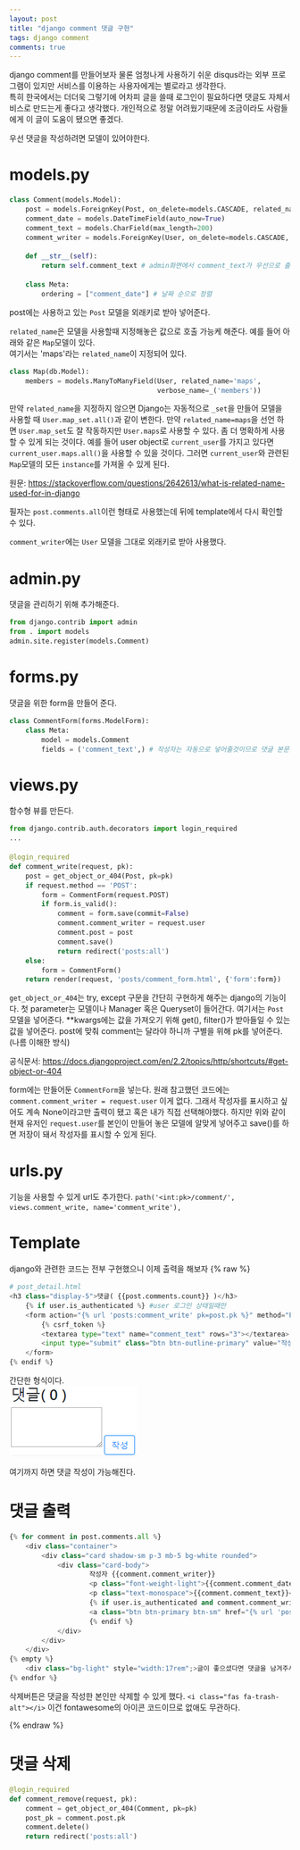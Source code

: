 ```yaml
---
layout: post
title: "django comment 댓글 구현"
tags: django comment
comments: true
---
```


django comment를 만들어보자
물론 엄청나게 사용하기 쉬운 disqus라는 외부 프로그램이 있지만 서비스를 이용하는 사용자에게는 별로라고 생각한다.  
특히 한국에서는 더더욱 그렇기에 어차피 글을 쓸때 로그인이 필요하다면 댓글도 자체서비스로 만드는게 좋다고 생각했다.
개인적으로 정말 어려웠기때문에 조금이라도 사람들에게 이 글이 도움이 됐으면 좋겠다.

우선 댓글을 작성하려면 모델이 있어야한다.

# models.py
```python
class Comment(models.Model):
    post = models.ForeignKey(Post, on_delete=models.CASCADE, related_name="comments")
    comment_date = models.DateTimeField(auto_now=True)
    comment_text = models.CharField(max_length=200)
    comment_writer = models.ForeignKey(User, on_delete=models.CASCADE, null=True)
    
    def __str__(self):
        return self.comment_text # admin화면에서 comment_text가 우선으로 출력됨

    class Meta:
        ordering = ["comment_date"] # 날짜 순으로 정렬
```

post에는 사용하고 있는 `Post` 모델을 외래키로 받아 넣어준다.

`related_name`은 모델을 사용할때 지정해놓은 값으로 호출 가능케 해준다.
예를 들어 아래와 같은 `Map`모델이 있다.  
여기서는 'maps'라는 `related_name`이 지정되어 있다.

```python
class Map(db.Model):
    members = models.ManyToManyField(User, related_name='maps',
                                     verbose_name=_('members'))
```

만약 `related_name`을 지정하지 않으면 Django는 자동적으로 `_set`을 만들어 모델을 사용할 때 `User.map_set.all()`과 같이 변한다.
만약 `related_name=maps`을 선언 하면 `User.map_set`도 잘 작동하지만 `User.maps`로 사용할 수 있다.
좀 더 명확하게 사용할 수 있게 되는 것이다.
예를 들어 user object로 `current_user`를 가지고 있다면 `current_user.maps.all()`을 사용할 수 있을 것이다.
그러면 `current_user`와 관련된 `Map`모델의 모든 `instance`를 가져올 수 있게 된다.

원문: <https://stackoverflow.com/questions/2642613/what-is-related-name-used-for-in-django>

필자는 `post.comments.all`이런 형태로 사용했는데 뒤에 template에서 다시 확인할 수 있다.

`comment_writer`에는 `User` 모델을 그대로 외래키로 받아 사용했다.

# admin.py
댓글을 관리하기 위해 추가해준다.
```python
from django.contrib import admin
from . import models
admin.site.register(models.Comment)
```

# forms.py  
댓글을 위한 form을 만들어 준다.

```python
class CommentForm(forms.ModelForm):
    class Meta:
        model = models.Comment
        fields = ('comment_text',) # 작성자는 자동으로 넣어줄것이므로 댓글 본문만 값으로 받는다.
```

# views.py
함수형 뷰를 만든다.

```python
from django.contrib.auth.decorators import login_required
...

@login_required
def comment_write(request, pk):
    post = get_object_or_404(Post, pk=pk)
    if request.method == 'POST':
        form = CommentForm(request.POST)
        if form.is_valid():
            comment = form.save(commit=False)
            comment.comment_writer = request.user
            comment.post = post
            comment.save()
            return redirect('posts:all')
    else:
        form = CommentForm()
    return render(request, 'posts/comment_form.html', {'form':form})
```
`get_object_or_404`는 try, except 구문을 간단히 구현하게 해주는 django의 기능이다.
첫 parameter는 모델이나 Manager 혹은 Queryset이 들어간다. 여기서는 `Post` 모델을 넣어준다.
**kwargs에는 값을 가져오기 위해 get(), filter()가 받아들일 수 있는 값을 넣어준다.
post에 맞춰 comment는 달라야 하니까 구별을 위해 pk를 넣어준다. (나름 이해한 방식)  

공식문서: <https://docs.djangoproject.com/en/2.2/topics/http/shortcuts/#get-object-or-404>

form에는 만들어둔 `CommentForm`을 넣는다.
원래 참고했던 코드에는 `comment.comment_writer = request.user` 이게 없다.
그래서 작성자를 표시하고 싶어도 계속 None이라고만 출력이 됐고 혹은 내가 직접 선택해야했다.
하지만 위와 같이 현재 유저인 `request.user`를 본인이 만들어 놓은 모델에 알맞게 넣어주고 save()를 하면 저장이 돼서 작성자를 표시할 수 있게 된다.

# urls.py
기능을 사용할 수 있게 url도 추가한다.
`path('<int:pk>/comment/', views.comment_write, name='comment_write'),`

# Template  
django와 관련한 코드는 전부 구현했으니 이제 출력을 해보자
{% raw %}

```python
# post_detail.html
<h3 class="display-5">댓글( {{post.comments.count}} )</h3>
    {% if user.is_authenticated %} #user 로그인 상태일때만
    <form action="{% url 'posts:comment_write' pk=post.pk %}" method="POST">
        {% csrf_token %}
        <textarea type="text" name="comment_text" rows="3"></textarea>
        <input type="submit" class="btn btn-outline-primary" value="작성">
    </form>
{% endif %}
```
간단한 형식이다.  
<img src="/images/comment1.PNG">

여기까지 하면 댓글 작성이 가능해진다.

# 댓글 출력
```python
{% for comment in post.comments.all %}
    <div class="container">
        <div class="card shadow-sm p-3 mb-5 bg-white rounded">
            <div class="card-body">
                    작성자 {{comment.comment_writer}}
                    <p class="font-weight-light">{{comment.comment_date}}</p>
                    <p class="text-monospace">{{comment.comment_text}}</p>
                    {% if user.is_authenticated and comment.comment_writer == user %}
                    <a class="btn btn-primary btn-sm" href="{% url 'posts:comment_remove' pk=comment.pk %}"><i class="fas fa-trash-alt"></i></a>
                    {% endif %}
            </div>
        </div>
    </div>
{% empty %}
    <div class="bg-light" style="width:17rem";>글이 좋으셨다면 댓글을 남겨주세요 :)</div>
{% endfor %}
```
삭제버튼은 댓글을 작성한 본인만 삭제할 수 있게 했다.
`<i class="fas fa-trash-alt"></i>` 이건 fontawesome의 아이콘 코드이므로 없애도 무관하다.

{% endraw %}

# 댓글 삭제
```python
@login_required
def comment_remove(request, pk):
    comment = get_object_or_404(Comment, pk=pk)
    post_pk = comment.post.pk
    comment.delete()
    return redirect('posts:all')
```

